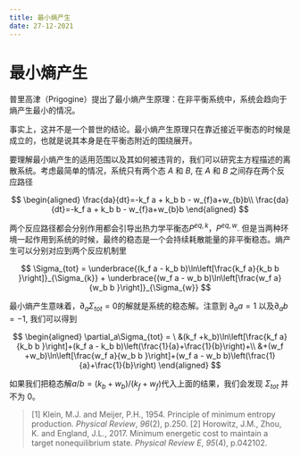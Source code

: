 ```yaml
---
title: 最小熵产生
date: 27-12-2021
---
```


# 最小熵产生

普里高津（Prigogine）提出了最小熵产生原理：在非平衡系统中，系统会趋向于熵产生最小的情况。

事实上，这并不是一个普世的结论。最小熵产生原理只在靠近接近平衡态的时候是成立的，也就是说其本身是在平衡态附近的围绕展开。

要理解最小熵产生的适用范围以及其如何被违背的，我们可以研究主方程描述的离散系统。考虑最简单的情况，系统只有两个态 $A$ 和 $B$, 在 $A$ 和 $B$ 之间存在两个反应路径

$$
\begin{aligned}
	\frac{da}{dt}=-k_f a + k_b b - w_{f}a+w_{b}b\\
	\frac{da}{dt}=-k_f a + k_b b - w_{f}a+w_{b}b
\end{aligned}
$$

两个反应路径都会分别作用都会引导出热力学平衡态$P^{eq,k}$，$P^{eq,w}$. 但是当两种环境一起作用到系统的时候，最终的稳态是一个会持续耗散能量的非平衡稳态。熵产生可以分别对应到两个反应机制里

$$
\Sigma_{tot} = \underbrace{(k_f a - k_b b)\ln\left[\frac{k_f a}{k_b b }\right]}_{\Sigma_{k}} + \underbrace{(w_f a - w_b b)\ln\left[\frac{w_f a}{w_b b }\right]}_{\Sigma_{w}}
$$

最小熵产生意味着，$\partial_a \Sigma_{tot}=0$的解就是系统的稳态解。注意到 $\partial_a a=1$ 以及$\partial_a b = -1$, 我们可以得到

$$
\begin{aligned}
\partial_a\Sigma_{tot}
= \ &(k_f +k_b)\ln\left[\frac{k_f a}{k_b b }\right]+(k_f a - k_b b)\left(\frac{1}{a}+\frac{1}{b}\right)+\\
&+(w_f +w_b)\ln\left[\frac{w_f a}{w_b b }\right]+(w_f a - w_b b)\left(\frac{1}{a}+\frac{1}{b}\right)
\end{aligned}
$$

如果我们把稳态解$a/b = (k_b+w_b)/(k_f+w_f)$代入上面的结果，我们会发现 $\Sigma_{tot}$ 并不为 $0$。

 
 
> [1] Klein, M.J. and Meijer, P.H., 1954. Principle of minimum entropy production. _Physical Review_, _96_(2), p.250.
> [2] Horowitz, J.M., Zhou, K. and England, J.L., 2017. Minimum energetic cost to maintain a target nonequilibrium state. _Physical Review E_, _95_(4), p.042102.